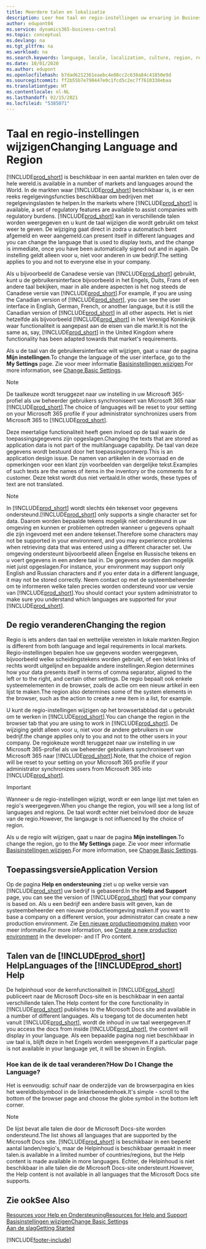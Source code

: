 ```yaml
---
title: Meerdere talen en lokalisatie
description: Leer hoe taal en regio-instellingen uw ervaring in Business Central beïnvloeden. Wijzig de taal van de gebruikersinterface in Mijn instellingen.
author: edupont04
ms.service: dynamics365-business-central
ms.topic: conceptual
ms.devlang: na
ms.tgt_pltfrm: na
ms.workload: na
ms.search.keywords: language, locale, localization, culture, region, regional settings
ms.date: 10/01/2020
ms.author: edupont
ms.openlocfilehash: b7dad6212361eaebc4e08cc2c638a84c41850e9d
ms.sourcegitcommit: ff2b55b7e790447e0c1fcd5c2ec7f7610338ebaa
ms.translationtype: HT
ms.contentlocale: nl-NL
ms.lasthandoff: 02/15/2021
ms.locfileid: "5385071"
---
```

# <a name="changing-language-and-region"></a><span data-ttu-id="1a9a7-104">Taal en regio-instellingen wijzigen</span><span class="sxs-lookup"><span data-stu-id="1a9a7-104">Changing Language and Region</span></span>

[!INCLUDE[prod_short](includes/prod_short.md)] <span data-ttu-id="1a9a7-105">is beschikbaar in een aantal markten en talen over de hele wereld.</span><span class="sxs-lookup"><span data-stu-id="1a9a7-105">is available in a number of markets and languages around the World.</span></span> <span data-ttu-id="1a9a7-106">In de markten waar [!INCLUDE[prod_short](includes/prod_short.md)] beschikbaar is, is er een reeks regelgevingsfuncties beschikbaar om bedrijven met regelgevingslasten te helpen.</span><span class="sxs-lookup"><span data-stu-id="1a9a7-106">In the markets where [!INCLUDE[prod_short](includes/prod_short.md)] is available, a set of regulatory features are available to assist companies with regulatory burdens.</span></span> [!INCLUDE[prod_short](includes/prod_short.md)] <span data-ttu-id="1a9a7-107">kan in verschillende talen worden weergegeven en u kunt de taal wijzigen die wordt gebruikt om tekst weer te geven. De wijziging gaat direct in zodra u automatisch bent afgemeld en weer aangemeld.</span><span class="sxs-lookup"><span data-stu-id="1a9a7-107">can present itself in different languages and you can change the language that is used to display texts, and the change is immediate, once you have been automatically signed out and in again.</span></span> <span data-ttu-id="1a9a7-108">De instelling geldt alleen voor u, niet voor anderen in uw bedrijf.</span><span class="sxs-lookup"><span data-stu-id="1a9a7-108">The setting applies to you and not to everyone else in your company.</span></span>  

<span data-ttu-id="1a9a7-109">Als u bijvoorbeeld de Canadese versie van [!INCLUDE[prod_short](includes/prod_short.md)] gebruikt, kunt u de gebruikersinterface bijvoorbeeld in het Engels, Duits, Frans of een andere taal bekijken, maar in alle andere aspecten is het nog steeds de Canadese versie van [!INCLUDE[prod_short](includes/prod_short.md)].</span><span class="sxs-lookup"><span data-stu-id="1a9a7-109">For example, if you are using the Canadian version of [!INCLUDE[prod_short](includes/prod_short.md)], you can see the user interface in English, German, French, or another language, but it is still the Canadian version of [!INCLUDE[prod_short](includes/prod_short.md)] in all other aspects.</span></span> <span data-ttu-id="1a9a7-110">Het is niet hetzelfde als bijvoorbeeld [!INCLUDE[prod_short](includes/prod_short.md)] in het Verenigd Koninkrijk waar functionaliteit is aangepast aan de eisen van die markt.</span><span class="sxs-lookup"><span data-stu-id="1a9a7-110">It is not the same as, say, [!INCLUDE[prod_short](includes/prod_short.md)] in the United Kingdom where functionality has been adapted towards that market's requirements.</span></span>  

<span data-ttu-id="1a9a7-111">Als u de taal van de gebruikersinterface wilt wijzigen, gaat u naar de pagina **Mijn instellingen**.</span><span class="sxs-lookup"><span data-stu-id="1a9a7-111">To change the language of the user interface, go to the **My Settings** page.</span></span> <span data-ttu-id="1a9a7-112">Zie voor meer informatie [Basisinstellingen wijzigen](ui-change-basic-settings.md#language).</span><span class="sxs-lookup"><span data-stu-id="1a9a7-112">For more information, see [Change Basic Settings](ui-change-basic-settings.md#language).</span></span> 

> [!NOTE]  
> <span data-ttu-id="1a9a7-113">De taalkeuze wordt teruggezet naar uw instelling in uw Microsoft 365-profiel als uw beheerder gebruikers synchroniseert van Microsoft 365 naar [!INCLUDE[prod_short](includes/prod_short.md)].</span><span class="sxs-lookup"><span data-stu-id="1a9a7-113">The choice of languages will be reset to your setting on your Microsoft 365 profile if your administrator synchronizes users from Microsoft 365 to [!INCLUDE[prod_short](includes/prod_short.md)].</span></span>

<span data-ttu-id="1a9a7-114">Deze meertalige functionaliteit heeft geen invloed op de taal waarin de toepassingsgegevens zijn opgeslagen.</span><span class="sxs-lookup"><span data-stu-id="1a9a7-114">Changing the texts that are stored as application data is not part of the multilanguage capability.</span></span> <span data-ttu-id="1a9a7-115">De taal van deze gegevens wordt bestuurd door het toepassingsontwerp.</span><span class="sxs-lookup"><span data-stu-id="1a9a7-115">This is an application design issue.</span></span> <span data-ttu-id="1a9a7-116">De namen van artikelen in de voorraad en de opmerkingen voor een klant zijn voorbeelden van dergelijke tekst.</span><span class="sxs-lookup"><span data-stu-id="1a9a7-116">Examples of such texts are the names of items in the inventory or the comments for a customer.</span></span> <span data-ttu-id="1a9a7-117">Deze tekst wordt dus niet vertaald.</span><span class="sxs-lookup"><span data-stu-id="1a9a7-117">In other words, these types of text are not translated.</span></span>  

> [!NOTE]  
> <span data-ttu-id="1a9a7-118">In [!INCLUDE[prod_short](includes/prod_short.md)] wordt slechts één tekenset voor gegevens ondersteund.</span><span class="sxs-lookup"><span data-stu-id="1a9a7-118">[!INCLUDE[prod_short](includes/prod_short.md)] only supports a single character set for data.</span></span> <span data-ttu-id="1a9a7-119">Daarom worden bepaalde tekens mogelijk niet ondersteund in uw omgeving en kunnen er problemen optreden wanneer u gegevens ophaalt die zijn ingevoerd met een andere tekenset.</span><span class="sxs-lookup"><span data-stu-id="1a9a7-119">Therefore some characters may not be supported in your environment, and you may experience problems when retrieving data that was entered using a different character set.</span></span> <span data-ttu-id="1a9a7-120">Uw omgeving ondersteunt bijvoorbeeld alleen Engelse en Russische tekens en u voert gegevens in een andere taal in. De gegevens worden dan mogelijk niet juist opgeslagen.</span><span class="sxs-lookup"><span data-stu-id="1a9a7-120">For instance, your environment may support only English and Russian characters and if you enter data in a different language, it may not be stored correctly.</span></span> <span data-ttu-id="1a9a7-121">Neem contact op met de systeembeheerder om te informeren welke talen precies worden ondersteund voor uw versie van [!INCLUDE[prod_short](includes/prod_short.md)].</span><span class="sxs-lookup"><span data-stu-id="1a9a7-121">You should contact your system administrator to make sure you understand which languages are supported for your [!INCLUDE[prod_short](includes/prod_short.md)].</span></span>  

## <a name="changing-the-region"></a><span data-ttu-id="1a9a7-122">De regio veranderen</span><span class="sxs-lookup"><span data-stu-id="1a9a7-122">Changing the region</span></span>
<span data-ttu-id="1a9a7-123">Regio is iets anders dan taal en wettelijke vereisten in lokale markten.</span><span class="sxs-lookup"><span data-stu-id="1a9a7-123">Region is different from both language and legal requirements in local markets.</span></span> <span data-ttu-id="1a9a7-124">Regio-instellingen bepalen hoe uw gegevens worden weergegeven, bijvoorbeeld welke scheidingstekens worden gebruikt, of een tekst links of rechts wordt uitgelijnd en bepaalde andere instellingen.</span><span class="sxs-lookup"><span data-stu-id="1a9a7-124">Region determines how your data presents itself in terms of comma separator, aligned to the left or to the right, and certain other settings.</span></span> <span data-ttu-id="1a9a7-125">De regio bepaalt ook enkele systeemelementen in de browser, zoals de actie om een nieuw artikel in een lijst te maken.</span><span class="sxs-lookup"><span data-stu-id="1a9a7-125">The region also determines some of the system elements in the browser, such as the action to create a new item in a list, for example.</span></span>  

<span data-ttu-id="1a9a7-126">U kunt de regio-instellingen wijzigen op het browsertabblad dat u gebruikt om te werken in [!INCLUDE[prod_short](includes/prod_short.md)].</span><span class="sxs-lookup"><span data-stu-id="1a9a7-126">You can change the region in the browser tab that you are using to work in [!INCLUDE[prod_short](includes/prod_short.md)].</span></span> <span data-ttu-id="1a9a7-127">De wijziging geldt alleen voor u, niet voor de andere gebruikers in uw bedrijf.</span><span class="sxs-lookup"><span data-stu-id="1a9a7-127">the change applies only to you and not to the other users in your company.</span></span>  <span data-ttu-id="1a9a7-128">De regiokeuze wordt teruggezet naar uw instelling in uw Microsoft 365-profiel als uw beheerder gebruikers synchroniseert van Microsoft 365 naar [!INCLUDE[prod_short](includes/prod_short.md)].</span><span class="sxs-lookup"><span data-stu-id="1a9a7-128">Note, that the choice of region will be reset to your setting on your Microsoft 365 profile if your administrator synchronizes users from Microsoft 365 into [!INCLUDE[prod_short](includes/prod_short.md)].</span></span>

> [!IMPORTANT]  
>  <span data-ttu-id="1a9a7-129">Wanneer u de regio-instellingen wijzigt, wordt er een lange lijst met talen en regio's weergegeven.</span><span class="sxs-lookup"><span data-stu-id="1a9a7-129">When you change the region, you will see a long list of languages and regions.</span></span> <span data-ttu-id="1a9a7-130">De taal wordt echter niet beïnvloed door de keuze van de regio.</span><span class="sxs-lookup"><span data-stu-id="1a9a7-130">However, the langauge is not influenced by the choice of region.</span></span>  

<span data-ttu-id="1a9a7-131">Als u de regio wilt wijzigen, gaat u naar de pagina **Mijn instellingen**.</span><span class="sxs-lookup"><span data-stu-id="1a9a7-131">To change the region, go to the **My Settings** page.</span></span> <span data-ttu-id="1a9a7-132">Zie voor meer informatie [Basisinstellingen wijzigen](ui-change-basic-settings.md).</span><span class="sxs-lookup"><span data-stu-id="1a9a7-132">For more information, see [Change Basic Settings](ui-change-basic-settings.md).</span></span>  

## <a name="application-version"></a><span data-ttu-id="1a9a7-133">Toepassingsversie</span><span class="sxs-lookup"><span data-stu-id="1a9a7-133">Application Version</span></span>

<span data-ttu-id="1a9a7-134">Op de pagina **Help en ondersteuning** ziet u op welke versie van [!INCLUDE[prod_short](includes/prod_short.md)] uw bedrijf is gebaseerd.</span><span class="sxs-lookup"><span data-stu-id="1a9a7-134">In the **Help and Support** page, you can see the version of [!INCLUDE[prod_short](includes/prod_short.md)] that your company is based on.</span></span> <span data-ttu-id="1a9a7-135">Als u een bedrijf een andere basis wilt geven, kan de systeembeheerder een nieuwe productieomgeving maken.</span><span class="sxs-lookup"><span data-stu-id="1a9a7-135">If you want to base a company on a different version, your administrator can create a new production environment.</span></span> <span data-ttu-id="1a9a7-136">Zie [Een nieuwe productieomgeving maken](/dynamics365/business-central/dev-itpro/administration/tenant-admin-center-environments#create-a-new-production-environment) voor meer informatie.</span><span class="sxs-lookup"><span data-stu-id="1a9a7-136">For more information, see [Create a new production environment](/dynamics365/business-central/dev-itpro/administration/tenant-admin-center-environments#create-a-new-production-environment) in the developer- and IT Pro content.</span></span>  

## <a name="languages-of-the-prod_short-help"></a><span data-ttu-id="1a9a7-137">Talen van de [!INCLUDE[prod_short](includes/prod_short.md)] Help</span><span class="sxs-lookup"><span data-stu-id="1a9a7-137">Languages of the [!INCLUDE[prod_short](includes/prod_short.md)] Help</span></span>
<span data-ttu-id="1a9a7-138">De helpinhoud voor de kernfunctionaliteit in [!INCLUDE[prod_short](includes/prod_short.md)] publiceert naar de Microsoft Docs-site en is beschikbaar in een aantal verschillende talen.</span><span class="sxs-lookup"><span data-stu-id="1a9a7-138">The Help content for the core functionality in [!INCLUDE[prod_short](includes/prod_short.md)] publishes to the Microsoft Docs site and available in a number of different languages.</span></span> <span data-ttu-id="1a9a7-139">Als u toegang tot de documenten hebt vanuit [!INCLUDE[prod_short](includes/prod_short.md)], wordt de inhoud in uw taal weergegeven.</span><span class="sxs-lookup"><span data-stu-id="1a9a7-139">If you access the docs from inside [!INCLUDE[prod_short](includes/prod_short.md)], the content will display in your language.</span></span> <span data-ttu-id="1a9a7-140">Als een bepaalde pagina nog niet beschikbaar in uw taal is, blijft deze in het Engels worden weergegeven.</span><span class="sxs-lookup"><span data-stu-id="1a9a7-140">If a particular page is not available in your language yet, it will be shown in English.</span></span>

### <a name="how-do-i-change-the-language"></a><span data-ttu-id="1a9a7-141">Hoe kan de ik de taal veranderen?</span><span class="sxs-lookup"><span data-stu-id="1a9a7-141">How Do I Change the Language?</span></span>
<span data-ttu-id="1a9a7-142">Het is eenvoudig: schuif naar de onderzijde van de browserpagina en kies het wereldbolsymbool in de linkerbenedenhoek.</span><span class="sxs-lookup"><span data-stu-id="1a9a7-142">It's simple - scroll to the bottom of the browser page and choose the globe symbol in the bottom left corner.</span></span>

> [!NOTE]  
> <span data-ttu-id="1a9a7-143">De lijst bevat alle talen die door de Microsoft Docs-site worden ondersteund.</span><span class="sxs-lookup"><span data-stu-id="1a9a7-143">The list shows all languages that are supported by the Microsoft Docs site.</span></span> [!INCLUDE[prod_short](includes/prod_short.md)] <span data-ttu-id="1a9a7-144">is beschikbaar in een beperkt aantal landen/regio's, maar de Helpinhoud is beschikbaar gemaakt in meer talen.</span><span class="sxs-lookup"><span data-stu-id="1a9a7-144">is available in a limited number of countries/regions, but the Help content is made available in more languages.</span></span> <span data-ttu-id="1a9a7-145">Echter, de Helpinhoud is niet beschikbaar in alle talen die de Microsoft Docs-site ondersteunt.</span><span class="sxs-lookup"><span data-stu-id="1a9a7-145">However, the Help content is not available in all languages that the Microsoft Docs site supports.</span></span>

## <a name="see-also"></a><span data-ttu-id="1a9a7-146">Zie ook</span><span class="sxs-lookup"><span data-stu-id="1a9a7-146">See Also</span></span>

[<span data-ttu-id="1a9a7-147">Resources voor Help en Ondersteuning</span><span class="sxs-lookup"><span data-stu-id="1a9a7-147">Resources for Help and Support</span></span>](product-help-and-support.md)  
[<span data-ttu-id="1a9a7-148">Basisinstellingen wijzigen</span><span class="sxs-lookup"><span data-stu-id="1a9a7-148">Change Basic Settings</span></span>](ui-change-basic-settings.md)  
[<span data-ttu-id="1a9a7-149">Aan de slag</span><span class="sxs-lookup"><span data-stu-id="1a9a7-149">Getting Started</span></span>](product-get-started.md)  


[!INCLUDE[footer-include](includes/footer-banner.md)]